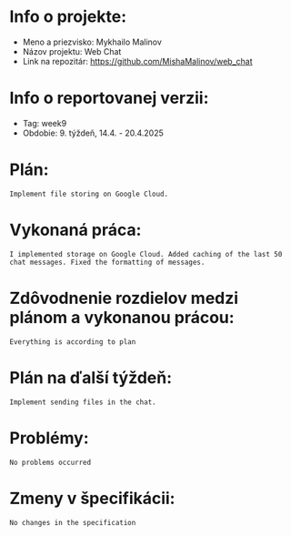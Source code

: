 # Info o projekte:
- Meno a priezvisko: Mykhailo Malinov
- Názov projektu: Web Chat
- Link na repozitár: https://github.com/MishaMalinov/web_chat

# Info o reportovanej verzii:  
- Tag: week9                      
- Obdobie: 9. týždeň, 14.4. - 20.4.2025 

# Plán:
    Implement file storing on Google Cloud.

# Vykonaná práca:
    I implemented storage on Google Cloud. Added caching of the last 50 chat messages. Fixed the formatting of messages.

# Zdôvodnenie rozdielov medzi plánom a vykonanou prácou:
    Everything is according to plan

# Plán na ďalší týždeň:
    Implement sending files in the chat.

# Problémy:
    No problems occurred

# Zmeny v špecifikácii:
    No changes in the specification
 

